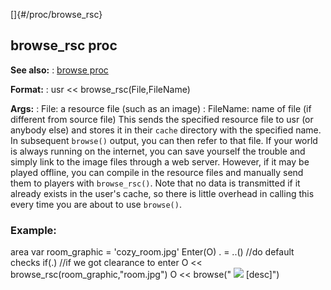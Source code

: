 []{#/proc/browse_rsc}
  ## browse_rsc proc
  **See also:**
  :   [browse proc](ref/proc/browse)
  <!-- -->
  **Format:**
  :   usr \<\< browse_rsc(File,FileName)
  <!-- -->
  **Args:**
  :   File: a resource file (such as an image)
  :   FileName: name of file (if different from source file)
  This sends the specified resource file to usr (or anybody else) and
  stores it in their `cache` directory with the specified name. In
  subsequent `browse()` output, you can then refer to that file.
  If your world is always running on the internet, you can save yourself
  the trouble and simply link to the image files through a web server.
  However, if it may be played offline, you can compile in the resource
  files and manually send them to players with `browse_rsc()`.
  Note that no data is transmitted if it already exists in the user\'s
  cache, so there is little overhead in calling this every time you are
  about to use `browse()`.
  ### Example:
  area var room_graphic = \'cozy_room.jpg\' Enter(O) . = ..() //do default
  checks if(.) //if we got clearance to enter O \<\<
  browse_rsc(room_graphic,\"room.jpg\") O \<\< browse(\"
  ![](room.jpg)
  \[desc\]\")